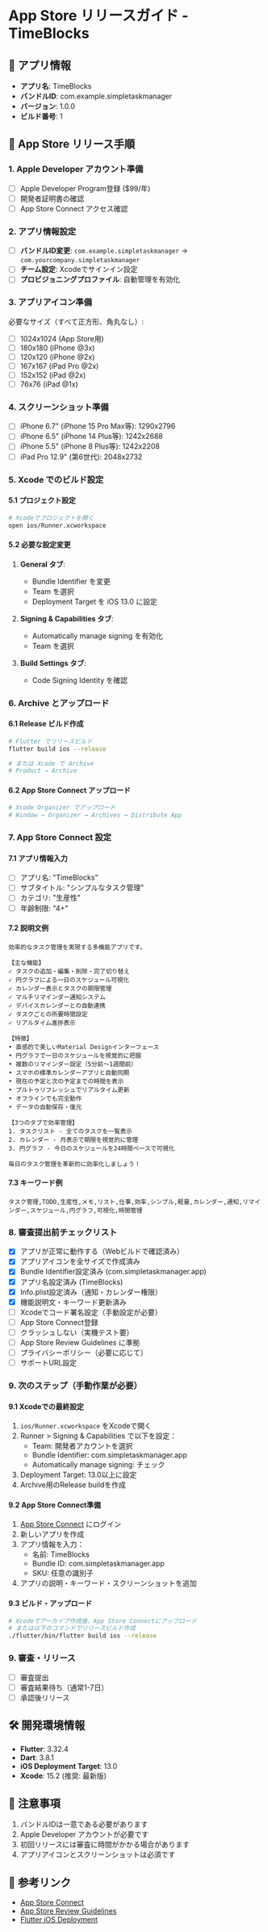 # App Store リリースガイド - TimeBlocks

## 📱 アプリ情報
- **アプリ名**: TimeBlocks
- **バンドルID**: com.example.simpletaskmanager
- **バージョン**: 1.0.0
- **ビルド番号**: 1

## 🚀 App Store リリース手順

### 1. Apple Developer アカウント準備
- [ ] Apple Developer Program登録 ($99/年)
- [ ] 開発者証明書の確認
- [ ] App Store Connect アクセス確認

### 2. アプリ情報設定
- [ ] **バンドルID変更**: `com.example.simpletaskmanager` → `com.yourcompany.simpletaskmanager`
- [ ] **チーム設定**: Xcodeでサインイン設定
- [ ] **プロビジョニングプロファイル**: 自動管理を有効化

### 3. アプリアイコン準備
必要なサイズ（すべて正方形、角丸なし）:
- [ ] 1024x1024 (App Store用)
- [ ] 180x180 (iPhone @3x)
- [ ] 120x120 (iPhone @2x)
- [ ] 167x167 (iPad Pro @2x)
- [ ] 152x152 (iPad @2x)
- [ ] 76x76 (iPad @1x)

### 4. スクリーンショット準備
- [ ] iPhone 6.7" (iPhone 15 Pro Max等): 1290x2796
- [ ] iPhone 6.5" (iPhone 14 Plus等): 1242x2688
- [ ] iPhone 5.5" (iPhone 8 Plus等): 1242x2208
- [ ] iPad Pro 12.9" (第6世代): 2048x2732

### 5. Xcode でのビルド設定

#### 5.1 プロジェクト設定
```bash
# Xcodeでプロジェクトを開く
open ios/Runner.xcworkspace
```

#### 5.2 必要な設定変更
1. **General タブ**:
   - Bundle Identifier を変更
   - Team を選択
   - Deployment Target を iOS 13.0 に設定

2. **Signing & Capabilities タブ**:
   - Automatically manage signing を有効化
   - Team を選択

3. **Build Settings タブ**:
   - Code Signing Identity を確認

### 6. Archive とアップロード

#### 6.1 Release ビルド作成
```bash
# Flutter でリリースビルド
flutter build ios --release

# または Xcode で Archive
# Product → Archive
```

#### 6.2 App Store Connect アップロード
```bash
# Xcode Organizer でアップロード
# Window → Organizer → Archives → Distribute App
```

### 7. App Store Connect 設定

#### 7.1 アプリ情報入力
- [ ] アプリ名: "TimeBlocks"
- [ ] サブタイトル: "シンプルなタスク管理"
- [ ] カテゴリ: "生産性"
- [ ] 年齢制限: "4+"

#### 7.2 説明文例
```
効率的なタスク管理を実現する多機能アプリです。

【主な機能】
✓ タスクの追加・編集・削除・完了切り替え
✓ 円グラフによる一日のスケジュール可視化
✓ カレンダー表示とタスクの期限管理
✓ マルチリマインダー通知システム
✓ デバイスカレンダーとの自動連携
✓ タスクごとの所要時間設定
✓ リアルタイム進捗表示

【特徴】
• 直感的で美しいMaterial Designインターフェース
• 円グラフで一日のスケジュールを視覚的に把握
• 複数のリマインダー設定（5分前〜1週間前）
• スマホの標準カレンダーアプリと自動同期
• 現在の予定と次の予定までの時間を表示
• プルトゥリフレッシュでリアルタイム更新
• オフラインでも完全動作
• データの自動保存・復元

【3つのタブで効率管理】
1. タスクリスト - 全てのタスクを一覧表示
2. カレンダー - 月表示で期限を視覚的に管理
3. 円グラフ - 今日のスケジュールを24時間ベースで可視化

毎日のタスク管理を革新的に効率化しましょう！
```

#### 7.3 キーワード例
```
タスク管理,TODO,生産性,メモ,リスト,仕事,効率,シンプル,軽量,カレンダー,通知,リマインダー,スケジュール,円グラフ,可視化,時間管理
```

### 8. 審査提出前チェックリスト
- [x] アプリが正常に動作する（Webビルドで確認済み）
- [x] アプリアイコンを全サイズで作成済み
- [x] Bundle Identifier設定済み (com.simpletaskmanager.app)
- [x] アプリ名設定済み (TimeBlocks)
- [x] Info.plist設定済み（通知・カレンダー権限）
- [x] 機能説明文・キーワード更新済み
- [ ] Xcodeでコード署名設定（手動設定が必要）
- [ ] App Store Connect登録
- [ ] クラッシュしない（実機テスト要）
- [ ] App Store Review Guidelines に準拠
- [ ] プライバシーポリシー（必要に応じて）
- [ ] サポートURL設定

### 9. 次のステップ（手動作業が必要）

#### 9.1 Xcodeでの最終設定
1. `ios/Runner.xcworkspace` をXcodeで開く
2. Runner > Signing & Capabilities で以下を設定：
   - Team: 開発者アカウントを選択
   - Bundle Identifier: com.simpletaskmanager.app
   - Automatically manage signing: チェック
3. Deployment Target: 13.0以上に設定
4. Archive用のRelease buildを作成

#### 9.2 App Store Connect準備
1. [App Store Connect](https://appstoreconnect.apple.com) にログイン
2. 新しいアプリを作成
3. アプリ情報を入力：
   - 名前: TimeBlocks
   - Bundle ID: com.simpletaskmanager.app
   - SKU: 任意の識別子
4. アプリの説明・キーワード・スクリーンショットを追加

#### 9.3 ビルド・アップロード
```bash
# Xcodeでアーカイブ作成後、App Store Connectにアップロード
# または以下のコマンドでリリースビルド作成
./flutter/bin/flutter build ios --release
```

### 9. 審査・リリース
- [ ] 審査提出
- [ ] 審査結果待ち（通常1-7日）
- [ ] 承認後リリース

## 🛠 開発環境情報
- **Flutter**: 3.32.4
- **Dart**: 3.8.1
- **iOS Deployment Target**: 13.0
- **Xcode**: 15.2 (推奨: 最新版)

## 📝 注意事項
1. バンドルIDは一意である必要があります
2. Apple Developer アカウントが必要です
3. 初回リリースには審査に時間がかかる場合があります
4. アプリアイコンとスクリーンショットは必須です

## 🔗 参考リンク
- [App Store Connect](https://appstoreconnect.apple.com/)
- [App Store Review Guidelines](https://developer.apple.com/app-store/review/guidelines/)
- [Flutter iOS Deployment](https://docs.flutter.dev/deployment/ios)
